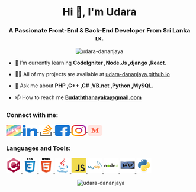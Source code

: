 <h1 align="center">Hi 👋, I'm Udara</h1>
<h3 align="center">A Passionate Front-End & Back-End Developer From Sri Lanka ʟᴋ.</h3>

<p align="center"><img
    src="https://komarev.com/ghpvc/?username=udara-dananjaya&label=Profile%20views&color=0e75b6&style=flat"
    alt="udara-dananjaya" /></p>

- 🌱 I’m currently learning **CodeIgniter ,Node.Js ,django ,React.**

- 👨‍💻 All of my projects are available at [udara-dananjaya.github.io](https://udara-dananjaya.github.io)

- 💬 Ask me about **PHP ,C++ ,C# ,VB.net ,Python ,MySQL.**

- 📫 How to reach me **Budaththanayaka@gmail.com**

<h3 align="left">Connect with me:</h3>
<p align="left">
  <a href="https://dev.to/udara_dananjaya" target="blank">
    <img align="center" src="/icons/devto.svg" alt="udara_dananjaya" height="30" width="40" />
    <a href="https://linkedin.com/in/udara-dananjaya-aththanayaka" target="blank">
      <img align="center" src="/icons/linked-in.svg" alt="udara-dananjaya-aththanayaka" height="30" width="40" />
    </a>
    <a href="https://stackoverflow.com/users/19066932" target="blank">
      <img align="center" src="/icons/stack-overflow.svg" alt="udara-dananjaya" height="30" width="40" />
    </a>
    <a href="https://fb.com/Udara.D.Aththanayaka" target="blank">
      <img align="center" src="/icons/facebook.svg" alt="B.Udara.Dananjaya.Aththanayaka" height="30" width="40" />
    </a>
    <a href="https://instagram.com/udara_d_aththanayaka" target="blank">
      <img align="center" src="/icons/instagram.svg" alt="d_a_n_a_n_jaya" height="30" width="40" />
    </a>
    <a href="https://medium.com/@udara-dananjaya" target="blank">
      <img align="center" src="/icons/medium.svg" alt="@udara-dananjaya" height="30" width="40" />
    </a>
</p>
<h3 align="left">Languages and Tools:</h3>
<p align="left">
  <a href="https://www.w3schools.com/cpp/" target="_blank" rel="noreferrer">
    <img src="/icons/cplusplus.svg" alt="cplusplus" width="40" height="40" />
  </a>
  <a href="https://www.w3schools.com/css/" target="_blank" rel="noreferrer">
    <img src="/icons/css3.svg" alt="css3" width="40" height="40" />
  </a>
  <a href="https://www.w3.org/html/" target="_blank" rel="noreferrer">
    <img src="/icons/html5.svg" alt="html5" width="40" height="40" />
  </a>
  <a href="https://www.java.com" target="_blank" rel="noreferrer">
    <img src="/icons/java.svg" alt="java" width="40" height="40" />
  </a>
  <a href="https://developer.mozilla.org/en-US/docs/Web/JavaScript" target="_blank" rel="noreferrer">
    <img src="/icons/javascript.svg" alt="javascript" width="40" height="40" />
  </a>
  <a href="https://www.mysql.com/" target="_blank" rel="noreferrer">
    <img src="/icons/mysql.svg" alt="mysql" width="40" height="40" />
  </a>
  <a href="https://nodejs.org" target="_blank" rel="noreferrer">
    <img src="/icons/nodejs.svg" alt="nodejs" width="40" height="40" />
  </a>
  <a href="https://www.php.net" target="_blank" rel="noreferrer">
    <img src="/icons/php.svg" alt="php" width="40" height="40" />
  </a>
  <a href="https://www.python.org" target="_blank" rel="noreferrer">
    <img src="/icons/python.svg" alt="python" width="40" height="40" />
  </a>
</p>
<p align="center">&nbsp; <img align="center"
    src="https://github-readme-stats.vercel.app/api?username=udara-dananjaya&show_icons=true&locale=en"
    alt="udara-dananjaya" />
</p>